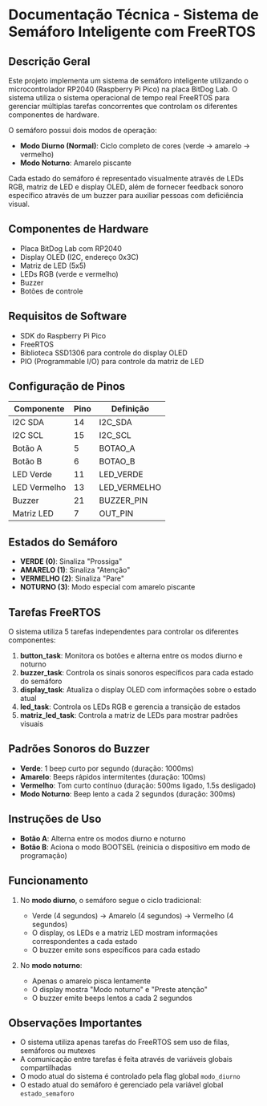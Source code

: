 # Documentação Técnica - Sistema de Semáforo Inteligente com FreeRTOS

## Descrição Geral

Este projeto implementa um sistema de semáforo inteligente utilizando o microcontrolador RP2040 (Raspberry Pi Pico) na placa BitDog Lab. O sistema utiliza o sistema operacional de tempo real FreeRTOS para gerenciar múltiplas tarefas concorrentes que controlam os diferentes componentes de hardware.

O semáforo possui dois modos de operação:
- **Modo Diurno (Normal)**: Ciclo completo de cores (verde → amarelo → vermelho)
- **Modo Noturno**: Amarelo piscante

Cada estado do semáforo é representado visualmente através de LEDs RGB, matriz de LED e display OLED, além de fornecer feedback sonoro específico através de um buzzer para auxiliar pessoas com deficiência visual.

## Componentes de Hardware

- Placa BitDog Lab com RP2040
- Display OLED (I2C, endereço 0x3C)
- Matriz de LED (5x5)
- LEDs RGB (verde e vermelho)
- Buzzer
- Botões de controle

## Requisitos de Software

- SDK do Raspberry Pi Pico
- FreeRTOS
- Biblioteca SSD1306 para controle do display OLED
- PIO (Programmable I/O) para controle da matriz de LED

## Configuração de Pinos

| Componente | Pino | Definição |
|------------|------|-----------|
| I2C SDA    | 14   | I2C_SDA   |
| I2C SCL    | 15   | I2C_SCL   |
| Botão A    | 5    | BOTAO_A   |
| Botão B    | 6    | BOTAO_B   |
| LED Verde  | 11   | LED_VERDE |
| LED Vermelho | 13 | LED_VERMELHO |
| Buzzer     | 21   | BUZZER_PIN |
| Matriz LED | 7    | OUT_PIN   |

## Estados do Semáforo

- **VERDE (0)**: Sinaliza "Prossiga"
- **AMARELO (1)**: Sinaliza "Atenção"
- **VERMELHO (2)**: Sinaliza "Pare"
- **NOTURNO (3)**: Modo especial com amarelo piscante

## Tarefas FreeRTOS

O sistema utiliza 5 tarefas independentes para controlar os diferentes componentes:

1. **button_task**: Monitora os botões e alterna entre os modos diurno e noturno
2. **buzzer_task**: Controla os sinais sonoros específicos para cada estado do semáforo
3. **display_task**: Atualiza o display OLED com informações sobre o estado atual
4. **led_task**: Controla os LEDs RGB e gerencia a transição de estados
5. **matriz_led_task**: Controla a matriz de LEDs para mostrar padrões visuais

## Padrões Sonoros do Buzzer

- **Verde**: 1 beep curto por segundo (duração: 1000ms)
- **Amarelo**: Beeps rápidos intermitentes (duração: 100ms)
- **Vermelho**: Tom curto contínuo (duração: 500ms ligado, 1.5s desligado)
- **Modo Noturno**: Beep lento a cada 2 segundos (duração: 300ms)

## Instruções de Uso

- **Botão A**: Alterna entre os modos diurno e noturno
- **Botão B**: Aciona o modo BOOTSEL (reinicia o dispositivo em modo de programação)

## Funcionamento

1. No **modo diurno**, o semáforo segue o ciclo tradicional:
   - Verde (4 segundos) → Amarelo (4 segundos) → Vermelho (4 segundos)
   - O display, os LEDs e a matriz LED mostram informações correspondentes a cada estado
   - O buzzer emite sons específicos para cada estado

2. No **modo noturno**:
   - Apenas o amarelo pisca lentamente
   - O display mostra "Modo noturno" e "Preste atenção"
   - O buzzer emite beeps lentos a cada 2 segundos


## Observações Importantes

- O sistema utiliza apenas tarefas do FreeRTOS sem uso de filas, semáforos ou mutexes
- A comunicação entre tarefas é feita através de variáveis globais compartilhadas
- O modo atual do sistema é controlado pela flag global `modo_diurno`
- O estado atual do semáforo é gerenciado pela variável global `estado_semaforo`